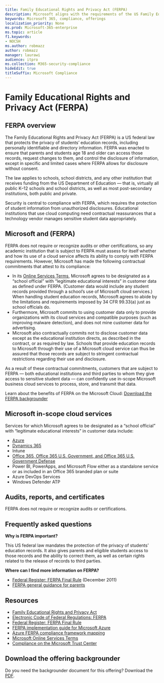 ```yaml
---
title: Family Educational Rights and Privacy Act (FERPA)
description: Microsoft aligns with the requirements of the US Family Educational Rights and Privacy Act.
keywords: Microsoft 365, compliance, offerings
localization_priority: None
ms.prod: Microsoft-365-enterprise
ms.topic: article
f1.keywords:
- NOCSH
ms.author: robmazz
author: robmazz
manager: laurawi
audience: itpro
ms.collection: M365-security-compliance
hideEdit: true
titleSuffix: Microsoft Compliance
---
```


# Family Educational Rights and Privacy Act (FERPA)

## FERPA overview

The Family Educational Rights and Privacy Act (FERPA) is a US federal law that protects the privacy of students’ education records, including personally identifiable and directory information. FERPA was enacted to ensure that parents and students age 18 and older can access those records, request changes to them, and control the disclosure of information, except in specific and limited cases where FERPA allows for disclosure without consent.

The law applies to schools, school districts, and any other institution that receives funding from the US Department of Education — that is, virtually all public K–12 schools and school districts, as well as most post-secondary institutions, both public and private.

Security is central to compliance with FERPA, which requires the protection of student information from unauthorized disclosures. Educational institutions that use cloud computing need contractual reassurances that a technology vendor manages sensitive student data appropriately.

## Microsoft and (FERPA)

FERPA does not require or recognize audits or other certifications, so any academic institution that is subject to FERPA must assess for itself whether and how its use of a cloud service affects its ability to comply with FERPA requirements. However, Microsoft has made the following contractual commitments that attest to its compliance:

- In its [Online Services Terms](https://aka.ms/Online-Services-Terms), Microsoft agrees to be designated as a “school official” with “legitimate educational interests” in customer data as defined under FERPA. (Customer data would include any student records provided through a school’s use of Microsoft cloud services.) When handling student education records, Microsoft agrees to abide by the limitations and requirements imposed by 34 CFR 99.33(a) just as school officials do.
- Furthermore, Microsoft commits to using customer data only to provide organizations with its cloud services and compatible purposes (such as improving malware detection), and does not mine customer data for advertising.
- Microsoft also contractually commits not to disclose customer data except as the educational institution directs, as described in the contract, or as required by law. Schools that provide education records to Microsoft through their use of a Microsoft cloud service can thus be assured that those records are subject to stringent contractual restrictions regarding their use and disclosure.

As a result of these contractual commitments, customers that are subject to FERPA — both educational institutions and third parties to whom they give access to sensitive student data — can confidently use in-scope Microsoft business cloud services to process, store, and transmit that data.

Learn about the benefits of FERPA on the Microsoft Cloud: [Download the FERPA backgrounder](https://aka.ms/ferpa-compliance)

## Microsoft in-scope cloud services

Services for which Microsoft agrees to be designated as a “school official” with “legitimate educational interests” in customer data include:

- [Azure](https://aka.ms/AzureCompliance)
- [Dynamics 365](https://aka.ms/d365-compliance-list)
- Intune
- [Office 365, Office 365 U.S. Government, and Office 365 U.S. Government Defense](https://go.microsoft.com/fwlink/p/?LinkID=2077751)
- Power BI, PowerApps, and Microsoft Flow either as a standalone service or as included in an Office 365 branded plan or suite
- Azure DevOps Services
- Windows Defender ATP

## Audits, reports, and certificates

FERPA does not require or recognize audits or certifications.

## Frequently asked questions

**Why is FERPA important?**

This US federal law mandates the protection of the privacy of students’ education records. It also gives parents and eligible students access to those records and the ability to correct them, as well as certain rights related to the release of records to third parties.

**Where can I find more information on FERPA?**

- [Federal Register: FERPA Final Rule](https://aka.ms/ferpa-reg) (December 2011)
- [FERPA general guidance for parents](https://www2.ed.gov/policy/gen/guid/fpco/ferpa/parents.html)

## Resources

- [Family Educational Rights and Privacy Act](https://www.ed.gov/policy/gen/guid/fpco/ferpa/index.html)
- [Electronic Code of Federal Regulations: FERPA](https://aka.ms/FERPA-GPO)
- [Federal Register: FERPA Final Rule](https://aka.ms/ferpa-reg)
- [FERPA implementation guide for Microsoft Azure](https://aka.ms/azureferpa)
- [Azure FERPA compliance framework mapping](https://aka.ms/AzureFERPAMapping)
- [Microsoft Online Services Terms](https://aka.ms/Online-Services-Terms)
- [Compliance on the Microsoft Trust Center](https://www.microsoft.com/trust-center/compliance/compliance-overview)

## Download the offering backgrounder

Do you need the backgrounder document for this offering? Download the [PDF](https://download.microsoft.com/download/2/8/3/2839FB21-353E-472E-BE57-883EC9C6185F/FERPA_Compliance_Backgrounder.pdf).
